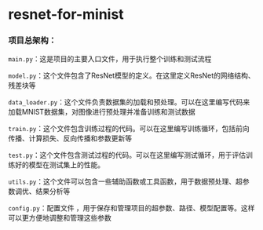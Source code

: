 # resnet-for-minist

### 项目总架构：

`main.py`：这是项目的主要入口文件，用于执行整个训练和测试流程

`model.py`：这个文件包含了ResNet模型的定义。在这里定义ResNet的网络结构、残差块等

`data_loader.py`：这个文件负责数据集的加载和预处理。可以在这里编写代码来加载MNIST数据集，对图像进行预处理并准备训练和测试数据

`train.py`：这个文件包含训练过程的代码。可以在这里编写训练循环，包括前向传播、计算损失、反向传播和参数更新等

`test.py`：这个文件包含测试过程的代码。可以在这里编写测试循环，用于评估训练好的模型在测试集上的性能。

`utils.py`：这个文件可以包含一些辅助函数或工具函数，用于数据预处理、超参数调优、结果分析等

`config.py`：配置文件 ，用于保存和管理项目的超参数、路径、模型配置等。这样可以更方便地调整和管理这些参数
